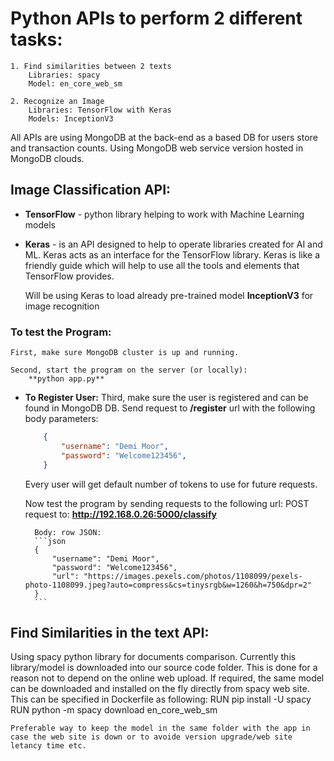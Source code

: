 # Python APIs to perform 2 different tasks:
    1. Find similarities between 2 texts
        Libraries: spacy 
        Model: en_core_web_sm

    2. Recognize an Image
        Libraries: TensorFlow with Keras 
        Models: InceptionV3
    
All APIs are using MongoDB at the back-end as a based DB for users store and transaction counts. 
Using MongoDB web service version hosted in MongoDB clouds. 


## Image Classification API:

- **TensorFlow** - python library helping to work with Machine Learning models

- **Keras** - is an API designed to help to operate libraries created for AI and ML. Keras acts as an interface for the TensorFlow library.
    Keras is like a friendly guide which will help to use all the tools and elements that TensorFlow provides. 

    Will be using Keras to load already pre-trained model **InceptionV3** for image recognition


### To test the Program:
    First, make sure MongoDB cluster is up and running. 

    Second, start the program on the server (or locally):
        **python app.py**
- **To Register User:** 
    Third, make sure the user is registered and can be found in MongoDB DB. 
        Send request to **/register** url with the following body parameters:
    ```json
        {
            "username": "Demi Moor",
            "password": "Welcome123456",
        }
    ```
    Every user will get default number of tokens to use for future requests. 

    Now test the program by sending requests to the following url:
        POST request to: **http://192.168.0.26:5000/classify**
    
        Body: row JSON:
        ```json
        {
            "username": "Demi Moor",
            "password": "Welcome123456",
            "url": "https://images.pexels.com/photos/1108099/pexels-photo-1108099.jpeg?auto=compress&cs=tinysrgb&w=1260&h=750&dpr=2"
        }
        ```

## Find Similarities in the text API:
Using spacy python library for documents comparison. 
    Currently this library/model is downloaded into our source code folder. This is done for a reason not to depend on the online web upload. 
    If required, the same model can be downloaded and installed on the fly directly from spacy web site. 
    This can be specified in Dockerfile as following:
        RUN pip install -U spacy
        RUN python -m spacy download en_core_web_sm
    
    Preferable way to keep the model in the same folder with the app in case the web site is down or to avoide version upgrade/web site letancy time etc.
